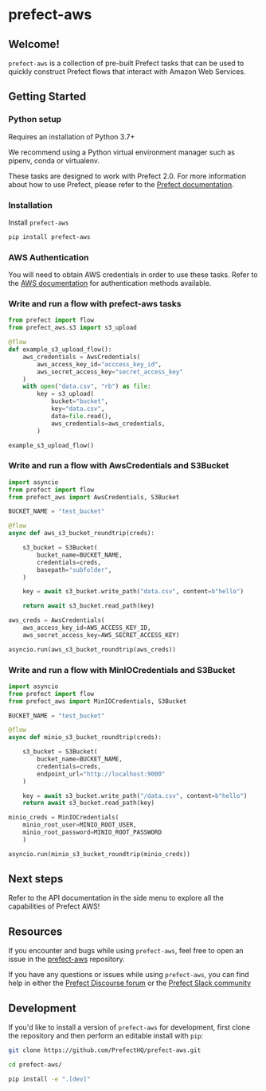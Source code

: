 # prefect-aws

## Welcome!

`prefect-aws` is a collection of pre-built Prefect tasks that can be used to quickly construct Prefect flows that interact with Amazon Web Services.

## Getting Started

### Python setup

Requires an installation of Python 3.7+

We recommend using a Python virtual environment manager such as pipenv, conda or virtualenv.

These tasks are designed to work with Prefect 2.0. For more information about how to use Prefect, please refer to the [Prefect documentation](https://orion-docs.prefect.io/).

### Installation

Install `prefect-aws`

```bash
pip install prefect-aws
```

### AWS Authentication

You will need to obtain AWS credentials in order to use these tasks. Refer to the [AWS documentation](https://docs.aws.amazon.com/cli/latest/userguide/cli-configure-quickstart.html) for authentication methods available.

### Write and run a flow with prefect-aws tasks
```python
from prefect import flow
from prefect_aws.s3 import s3_upload

@flow
def example_s3_upload_flow():
    aws_credentials = AwsCredentials(
        aws_access_key_id="acccess_key_id",
        aws_secret_access_key="secret_access_key"
    )
    with open("data.csv", "rb") as file:
        key = s3_upload(
            bucket="bucket",
            key="data.csv",
            data=file.read(),
            aws_credentials=aws_credentials,
        )

example_s3_upload_flow()
```

### Write and run a flow with AwsCredentials and S3Bucket

```python
import asyncio
from prefect import flow
from prefect_aws import AwsCredentials, S3Bucket

BUCKET_NAME = "test_bucket"

@flow
async def aws_s3_bucket_roundtrip(creds):

    s3_bucket = S3Bucket(
        bucket_name=BUCKET_NAME,
        credentials=creds,
        basepath="subfolder",
    )

    key = await s3_bucket.write_path("data.csv", content=b"hello")

    return await s3_bucket.read_path(key)

aws_creds = AwsCredentials(
    aws_access_key_id=AWS_ACCESS_KEY_ID,
    aws_secret_access_key=AWS_SECRET_ACCESS_KEY)

asyncio.run(aws_s3_bucket_roundtrip(aws_creds))
```

### Write and run a flow with MinIOCredentials and S3Bucket

```python
import asyncio
from prefect import flow
from prefect_aws import MinIOCredentials, S3Bucket

BUCKET_NAME = "test_bucket"

@flow
async def minio_s3_bucket_roundtrip(creds):

    s3_bucket = S3Bucket(
        bucket_name=BUCKET_NAME,
        credentials=creds,
        endpoint_url="http://localhost:9000"
    )

    key = await s3_bucket.write_path("/data.csv", content=b"hello")
    return await s3_bucket.read_path(key)

minio_creds = MinIOCredentials(
    minio_root_user=MINIO_ROOT_USER, 
    minio_root_password=MINIO_ROOT_PASSWORD
    )

asyncio.run(minio_s3_bucket_roundtrip(minio_creds))
```


## Next steps

Refer to the API documentation in the side menu to explore all the capabilities of Prefect AWS!

## Resources

If you encounter and bugs while using `prefect-aws`, feel free to open an issue in the [prefect-aws](https://github.com/PrefectHQ/prefect-aws) repository.

If you have any questions or issues while using `prefect-aws`, you can find help in either the [Prefect Discourse forum](https://discourse.prefect.io/) or the [Prefect Slack community](https://prefect.io/slack)

## Development

If you'd like to install a version of `prefect-aws` for development, first clone the repository and then perform an editable install with `pip`:

```bash
git clone https://github.com/PrefectHQ/prefect-aws.git

cd prefect-aws/

pip install -e ".[dev]"
```
